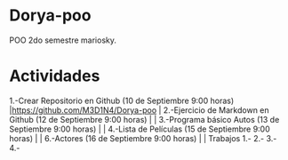 # Dorya-poo
POO 2do semestre mariosky.
# Actividades # 
 1.-Crear Repositorio en Github (10 de Septiembre 9:00 horas) |https://github.com/M3D1N4/Dorya-poo |
 2.-Ejercicio de Markdown en Github (12 de Septiembre 9:00 horas) |   |
 3.-Programa básico Autos (13 de Septiembre 9:00 horas)   |   |
 4.-Lista de Películas (15 de Septiembre 9:00 horas)     |    |
 6.-Actores (16 de Septiembre 9:00 horas)   | |
Trabajos
 1.-
 2.-
 3.-
 4.-
